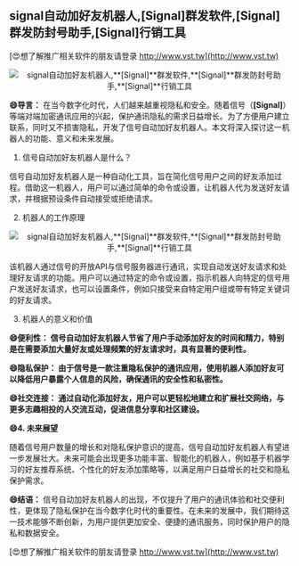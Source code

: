## **signal自动加好友机器人,**[Signal]**群发软件,**[Signal]**群发防封号助手,**[Signal]**行销工具**

[😍想了解推广相关软件的朋友请登录 http://www.vst.tw](http://www.vst.tw)

 <center><img src="https://vst.tw/MP4/tuiguang/png/6.png" alt="signal自动加好友机器人,**[Signal]**群发软件,**[Signal]**群发防封号助手,**[Signal]**行销工具"></center>

**😄导言：**
在当今数字化时代，人们越来越重视隐私和安全。随着信号（**[Signal]**）等端对端加密通讯应用的兴起，保护通讯隐私的需求日益增长。为了方便用户建立联系，同时又不损害隐私，开发了信号自动加好友机器人。本文将深入探讨这一机器人的功能、意义和未来发展。

1. 信号自动加好友机器人是什么？

信号自动加好友机器人是一种自动化工具，旨在简化信号用户之间的好友添加过程。借助这一机器人，用户可以通过简单的命令或设置，让机器人代为发送好友请求，并根据预设条件自动接受或拒绝请求。

2. 机器人的工作原理

 <center><img src="https://vst.tw/MP4/tuiguang/png/1.png" alt="signal自动加好友机器人,**[Signal]**群发软件,**[Signal]**群发防封号助手,**[Signal]**行销工具"></center>

该机器人通过信号的开放API与信号服务器进行通讯，实现自动发送好友请求和处理好友请求的功能。用户可以通过特定的命令或设置，指示机器人向特定的信号用户发送好友请求，也可以设置条件，例如只接受来自特定用户组或带有特定关键词的好友请求。

3. 机器人的意义和价值

**😄便利性： 信号自动加好友机器人节省了用户手动添加好友的时间和精力，特别是在需要添加大量好友或处理频繁的好友请求时，具有显著的便利性。**

**😄隐私保护： 由于信号是一款注重隐私保护的通讯应用，使用机器人添加好友可以降低用户暴露个人信息的风险，确保通讯的安全性和私密性。**

**😄社交连接： 通过自动化添加好友，用户可以更轻松地建立和扩展社交网络，与更多志趣相投的人交流互动，促进信息分享和社区建设。**

**😄4. 未来展望**

随着信号用户数量的增长和对隐私保护意识的提高，信号自动加好友机器人有望进一步发展壮大。未来可能会出现更多功能丰富、智能化的机器人，例如基于机器学习的好友推荐系统、个性化的好友添加策略等，以满足用户日益增长的社交和隐私保护需求。

**😄结语：**
信号自动加好友机器人的出现，不仅提升了用户的通讯体验和社交便利性，更体现了隐私保护在当今数字化时代的重要性。在未来的发展中，我们期待这一技术能够不断创新，为用户提供更加安全、便捷的通讯服务，同时保护用户的隐私和数据安全。

[😍想了解推广相关软件的朋友请登录 http://www.vst.tw](http://www.vst.tw)



